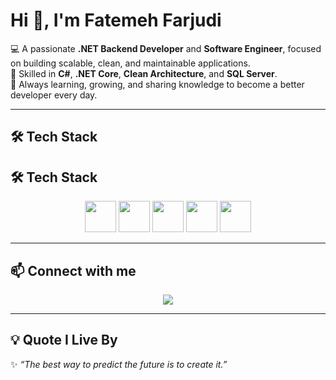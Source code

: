 # Hi 👋, I'm Fatemeh Farjudi  

💻 A passionate **.NET Backend Developer** and **Software Engineer**, focused on building scalable, clean, and maintainable applications.  
🚀 Skilled in **C#**, **.NET Core**, **Clean Architecture**, and **SQL Server**.  
🌱 Always learning, growing, and sharing knowledge to become a better developer every day.  

---

## 🛠️ Tech Stack  

## 🛠️ Tech Stack  

<p align="center">
  <img src="https://cdn.jsdelivr.net/gh/devicons/devicon/icons/dotnetcore/dotnetcore-original.svg" width="50" height="50"/>
  <img src="https://cdn.jsdelivr.net/gh/devicons/devicon/icons/csharp/csharp-original.svg" width="50" height="50"/>
  <img src="https://cdn.jsdelivr.net/gh/devicons/devicon/icons/microsoftsqlserver/microsoftsqlserver-plain.svg" width="50" height="50"/>
  <img src="https://cdn.jsdelivr.net/gh/devicons/devicon/icons/github/github-original.svg" width="50" height="50"/>
  <img src="https://cdn.jsdelivr.net/gh/devicons/devicon/icons/git/git-original.svg" width="50" height="50"/>
</p>


---

## 📫 Connect with me  

<p align="center">

  
  <a href="mailto:farjudifatemeh@gmail.com" target="_blank">
    <img src="https://img.shields.io/badge/Gmail-D14836?style=for-the-badge&logo=gmail&logoColor=white"/>
  </a>
  
</p>  

---

## 💡 Quote I Live By  

✨ *“The best way to predict the future is to create it.”*  
